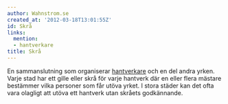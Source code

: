 ```yaml
---
author: Wahnstrom.se
created_at: '2012-03-18T13:01:55Z'
id: Skrå
links:
  mention:
  - hantverkare
title: Skrå
---
```


En sammanslutning som organiserar [hantverkare] och en del andra yrken. Varje stad har ett gille
eller skrå för varje hantverk där en eller flera mästare bestämmer vilka personer som får utöva
yrket. I stora städer kan det ofta vara olagligt att utöva ett hantverk utan skråets godkännande.

  [hantverkare]: hantverkare